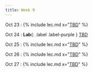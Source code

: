 ```yaml
---
title: Week 9
---
```


Oct 23
: {% include lec.md x="[TBD](#)" %}


Oct 24
: **Lab**{: .label .label-purple } [TBD](#)


Oct 25
: {% include lec.md x="[TBD](#)" %}


Oct 26
: {% include lec.md x="[TBD](#)" %}


Oct 27
: {% include lec.md x="[TBD](#)" %}

